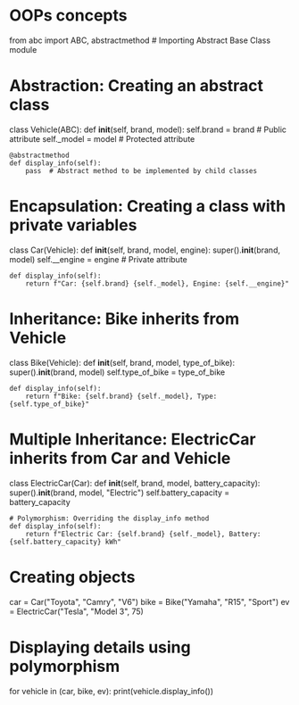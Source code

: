 # OOPs concepts 


from abc import ABC, abstractmethod  # Importing Abstract Base Class module

# Abstraction: Creating an abstract class
class Vehicle(ABC):
    def __init__(self, brand, model):
        self.brand = brand  # Public attribute
        self._model = model  # Protected attribute

    @abstractmethod
    def display_info(self):
        pass  # Abstract method to be implemented by child classes

# Encapsulation: Creating a class with private variables
class Car(Vehicle):
    def __init__(self, brand, model, engine):
        super().__init__(brand, model)
        self.__engine = engine  # Private attribute

    def display_info(self):
        return f"Car: {self.brand} {self._model}, Engine: {self.__engine}"

# Inheritance: Bike inherits from Vehicle
class Bike(Vehicle):
    def __init__(self, brand, model, type_of_bike):
        super().__init__(brand, model)
        self.type_of_bike = type_of_bike

    def display_info(self):
        return f"Bike: {self.brand} {self._model}, Type: {self.type_of_bike}"

# Multiple Inheritance: ElectricCar inherits from Car and Vehicle
class ElectricCar(Car):
    def __init__(self, brand, model, battery_capacity):
        super().__init__(brand, model, "Electric")
        self.battery_capacity = battery_capacity

    # Polymorphism: Overriding the display_info method
    def display_info(self):
        return f"Electric Car: {self.brand} {self._model}, Battery: {self.battery_capacity} kWh"

# Creating objects
car = Car("Toyota", "Camry", "V6")
bike = Bike("Yamaha", "R15", "Sport")
ev = ElectricCar("Tesla", "Model 3", 75)

# Displaying details using polymorphism
for vehicle in (car, bike, ev):
    print(vehicle.display_info())
